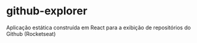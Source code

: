 # github-explorer
Aplicação estática construída em React para a exibição de repositórios  do Github (Rocketseat)

